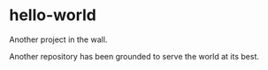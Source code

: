 # hello-world
Another project in the wall.

Another repository has been grounded to serve the world at its best.
